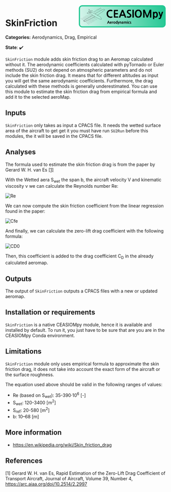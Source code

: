 <img align="right" height="70" src="../../documents/logos/CEASIOMpy_banner_aero.png">

# SkinFriction

**Categories:** Aerodynamics, Drag, Empirical

**State**: :heavy_check_mark:


`SkinFriction` module adds skin friction drag to an Aeromap calculated without it. The aerodynamic coefficients calculated with pyTornado or Euler methods (SU2) do not depend on atmospheric parameters and do not include the skin friction drag. It means that for different altitudes as input you will get the same aerodynamic coefficients. Furthermore, the drag calculated with these methods is generally underestimated. You can use this module to estimate the skin friction drag from empirical formula and add it to the selected aeroMap.


## Inputs

`SkinFriction` only takes as input a CPACS file. It needs the wetted surface area of the aircraft to get get it you must have run `SU2Run` before this modules, the it will be saved in the CPACS file.


## Analyses


The formula used to estimate the skin friction drag is from the paper by Gerard W. H. van Es [[1]](#Gerard12)

With the Wetted aera S<sub>wet</sub> the span b, the aircraft velocity 
V and kinematic viscosity ν we can calculate the Reynolds number Re:

![Re](https://latex.codecogs.com/png.image?\dpi{110}\bg{white}Re&space;=&space;(S_{wet}/b)&space;\cdot&space;V&space;/&space;\nu)

<!-- If one day Github accept Latex equation in Markdown... -->
<!-- Re = (S_{wet}/b) \cdot V / \nu -->

We can now compute the skin friction coefficient from the linear regression found in the paper:

![Cfe](https://latex.codecogs.com/png.image?\inline&space;\small&space;\dpi{100}\bg{white}C_{fe}&space;=&space;0.00258&space;&plus;&space;0.00102&space;\cdot&space;exp(-6.28\cdot10^{-9}&space;\cdot&space;Re)&space;&plus;&space;0.00295&space;\cdot&space;exp(-2.01&space;\cdot&space;10^{-8}&space;\cdot&space;Re)&space;)

<!-- C_{fe} = 0.00258 + 0.00102 \cdot exp(-6.28\cdot10^{-9} \cdot Re) + 0.00295 \cdot exp(-2.01 \cdot 10^{-8} \cdot Re) -->

And finally, we can calculate the zero-lift drag coefficient with the following formula:

![CD0](https://latex.codecogs.com/png.image?\inline&space;\small&space;\dpi{100}\bg{white}C_{D0}&space;=&space;C_{fe}&space;\cdot&space;S_{wet}&space;/&space;S&space;)

<!-- C_{D0} = C_{fe} \cdot S_{wet} / S -->

Then, this coefficient is added to the drag coefficient C<sub>D</sub> in the already calculated aeromap.


## Outputs

 The output of `SkinFriction` outputs a CPACS files with a new or updated aeromap.


## Installation or requirements

`SkinFriction` is a native CEASIOMpy module, hence it is available and installed by default. To run it, you just have to be sure that are you are in the CEASIOMpy Conda environment.


## Limitations

`SkinFriction` module only uses empirical formula to approximate the skin friction drag, it does not take into account the exact form of the aircraft or the surface roughness.

The equation used above should be valid in the following ranges of values:

* Re (based on S<sub>wet</sub>):  35-390·10<sup>6</sup> [-]
* S<sub>wet</sub>: 120-3400 [m<sup>2</sup>]
* S<sub>ref</sub>: 20-580 [m<sup>2</sup>]
* b: 10–68 [m]


## More information

* https://en.wikipedia.org/wiki/Skin_friction_drag


## References

<a id="Gerard12">[1]</a> Gerard W. H. van Es, Rapid Estimation of the Zero-Lift Drag Coefficient of Transport Aircraft, Journal of Aircraft, Volume 39, Number 4,  https://arc.aiaa.org/doi/10.2514/2.2997

